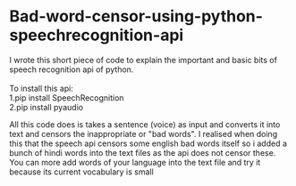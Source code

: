 # Bad-word-censor-using-python-speechrecognition-api

I wrote this short piece of code to explain the important and basic bits of speech recognition api of python.<br><br>
To install this api:<br>
1.pip install SpeechRecognition<br>
2.pip install pyaudio<br>

All this code does is takes a sentence (voice) as input and converts it into text and censors the inappropriate or "bad words".
I realised when doing this that the speech api censors some english bad words itself so i added a bunch of hindi words into the text files as the api does not censor these. You can more add words of your language into the text file and try it because its current vocabulary is small<br>

 
